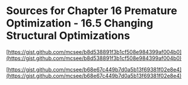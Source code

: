 # Sources for Chapter 16 Premature Optimization - 16.5 Changing Structural Optimizations


[https://gist.github.com/mcsee/b8d538891f3b1cf508e984399af004b0](https://gist.github.com/mcsee/b8d538891f3b1cf508e984399af004b0)

[https://gist.github.com/mcsee/b68e67c449b7d0a5b13f69381f02e8e4](https://gist.github.com/mcsee/b68e67c449b7d0a5b13f69381f02e8e4)
